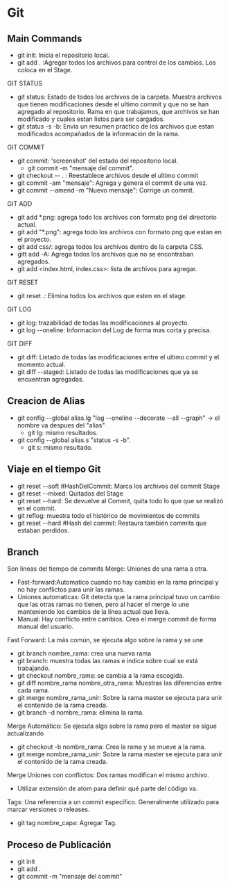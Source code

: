 # Git

## Main Commands

- git init: Inicia el repositorio local.
- git add . :Agregar todos los archivos para control de los cambios. Los coloca en el Stage.

GIT STATUS
- git status: Estado de todos los archivos de la carpeta. Muestra archivos que tienen modificaciones desde el ultimo commit y que no se han agregado al repositorio. Rama en que trabajamos, que archivos se han modificado y cuales estan listos para ser cargados.
- git status -s -b: Envia un resumen practico de los archivos que estan modificados acompañados de la información de la rama.

GIT COMMIT
- git commit: 'screenshot' del estado del repositorio local.
  - git commit -m "mensaje del commit".
- git checkout -- . : Reestablece archivos desde el ultimo commit
- git commit -am "mensaje": Agrega y genera el commit de una vez.
- git commit --amend -m "Nuevo mensaje": Corrige un commit.

GIT ADD
- git add *.png: agrega todo los archivos con formato png del directorio actual.
- git add "*.png": agrega todo los archivos con formato png que estan en el proyecto.
- git add css/: agrega todos los archivos dentro de la carpeta CSS.
- gitt add -A: Agrega todos los archivos que no se encontraban agregados.
- git add <index.html, index.css>: lista de archivos para agregar.

GIT RESET
- git reset .: Elimina todos los archivos que esten en el stage.

GIT LOG
- git log: trazabilidad de todas las modificaciones al proyecto.
- git log --oneline: Informacion del Log de forma mas corta y precisa.

GIT DIFF
- git diff: Listado de todas las modificaciones entre el ultimo commit y el momento actual.
- git diff --staged: Listado de todas las modificaciones que ya se encuentran agregadas.

## Creacion de Alias

- git config --global alias.lg "log --oneline --decorate --all --graph" -> el nombre va despues del "alias"
  - git lg: mismo resultados.
- git config --global alias.s "status -s -b".
  - git s: mismo resultado.

## Viaje en el tiempo Git
- git reset --soft #HashDelCommit: Marca los archivos del commit Stage
- git reset --mixed: Quitados del Stage
- git reset --hard: Se devuelve al Commit, quita todo lo que que se realizó en el commit.
- git reflog: muestra todo el histórico de movimientos de commits
- git reset --hard #Hash del commit: Restaura también commits que estaban perdidos.

## Branch
Son lineas del tiempo de commits
Merge: Uniones de una rama a otra. 
  - Fast-forward:Automatico cuando no hay cambio en la rama principal y no hay conflictos para unir las ramas.
  - Uniones automaticas: Git detecta que la rama principal tuvo un cambio que las otras ramas no tienen, pero al hacer el merge lo une manteniendo los cambios de la línea actual que lleva.
  - Manual: Hay conflicto entre cambios. Crea el merge commit de forma manual del usuario.
  
Fast Forward: La más común, se ejecuta algo sobre la rama y se une
  - git branch nombre_rama: crea una nueva rama
  - git branch: muestra todas las ramas e indica sobre cual se está trabajando.
  - git checkout nombre_rama: se cambia a la rama escogida.
  - git diff nombre_rama nombre_otra_rama: Muestras las diferencias entre cada rama.
  - git merge nombre_rama_unir: Sobre la rama master se ejecuta para unir el contenido de la rama creada.
  - git branch -d nombre_rama: elimina la rama.
  
 Merge Automático: Se ejecuta algo sobre la rama pero el master se sigue actualizando
  - git checkout -b nombre_rama: Crea la rama y se mueve a la rama.
  - git merge nombre_rama_unir: Sobre la rama master se ejecuta para unir el contenido de la rama creada.

Merge Uniones con conflictos: Dos ramas modifican el mismo archivo.
  - Utilizar extensión de atom para definir qué parte del código va.
  
 Tags: Una referencia a un commit específico. Generalmente utilizado para marcar versiones o releases.
  - git tag nombre_capa: Agregar Tag.
 
 
  


## Proceso de Publicación
- git init
- git add .
- git commit -m "mensaje del commit"
